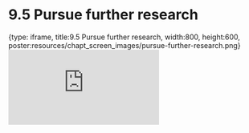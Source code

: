 # 9.5 Pursue further research
 
{type: iframe, title:9.5 Pursue further research, width:800, height:600, poster:resources/chapt_screen_images/pursue-further-research.png}
![](https://sayumiyork.github.io/c-moor-ottr-generic/pursue-further-research.html)
 

 
